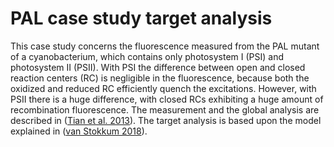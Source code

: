 # PAL case study target analysis
This case study concerns the fluorescence measured from the PAL mutant of a cyanobacterium, which contains only photosystem I (PSI) and photosystem II (PSII). With PSI the difference between open and closed reaction centers (RC) is negligible in the fluorescence, because both the oxidized and reduced RC efficiently quench the excitations. However, with PSII there is a huge difference, with closed RCs exhibiting a huge amount of recombination fluorescence. The measurement and the global analysis are described in ([Tian et al. 2013][tian2013]).
The target analysis is based upon the model explained in ([van Stokkum 2018][vanstokkum2018]).

[tian2013]: https://doi.org/10.1039/C3CP43813A "Tian L, Farooq S, van Amerongen H (2013) Probing the picosecond kinetics of the photosystem II core complex in vivo. Physical Chemistry Chemical Physics 15 (9):3146-3154."
[vanstokkum2018]: https://www.few.vu.nl/~ivo/pub/2018/2018GTAofLHandPQinvivo.pdf "Systems biophysics: Global and target analysis of light harvesting and photochemical quenching in vivo. In: Croce R, van Grondelle R, van Amerongen H, van Stokkum I (eds) Light Harvesting in Photosynthesis. CRC Press, Boca Raton, pp 467-482."
